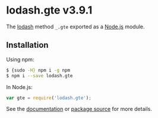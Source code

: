 # lodash.gte v3.9.1

The [lodash](https://lodash.com/) method `_.gte` exported as a [Node.js](https://nodejs.org/) module.

## Installation

Using npm:
```bash
$ {sudo -H} npm i -g npm
$ npm i --save lodash.gte
```

In Node.js:
```js
var gte = require('lodash.gte');
```

See the [documentation](https://lodash.com/docs#gte) or [package source](https://github.com/lodash/lodash/blob/3.9.1-npm-packages/lodash.gte) for more details.
